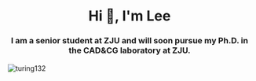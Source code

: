 <h1 align="center">Hi 👋, I'm Lee</h1>
<h3 align="center">I am a senior student at ZJU and will soon pursue my Ph.D. in the CAD&CG laboratory at ZJU.</h3>

<p>&nbsp;<img align="center" src="https://github-readme-stats.vercel.app/api?username=turing132&show_icons=true&locale=en" alt="turing132" /></p>
